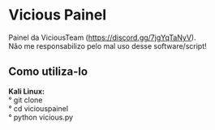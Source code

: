 # Vicious Painel
Painel da ViciousTeam (https://discord.gg/7jgYqTaNyV). <br>
Não me responsabilizo pelo mal uso desse software/script!

<h2>Como utiliza-lo</h2>
<strong>Kali Linux:</strong>
<br>
° git clone <br>
° cd viciouspainel <br>
° python vicious.py
